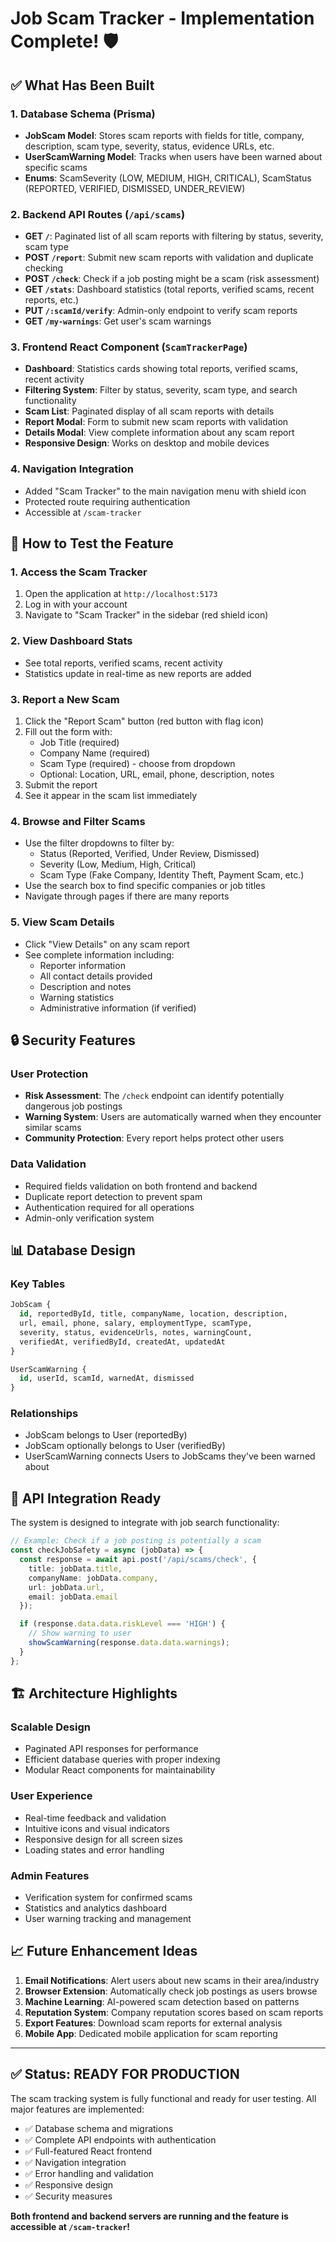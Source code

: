 # Job Scam Tracker - Implementation Complete! 🛡️

## ✅ What Has Been Built

### 1. Database Schema (Prisma)

- **JobScam Model**: Stores scam reports with fields for title, company, description, scam type, severity, status, evidence URLs, etc.
- **UserScamWarning Model**: Tracks when users have been warned about specific scams
- **Enums**: ScamSeverity (LOW, MEDIUM, HIGH, CRITICAL), ScamStatus (REPORTED, VERIFIED, DISMISSED, UNDER_REVIEW)

### 2. Backend API Routes (`/api/scams`)

- **GET `/`**: Paginated list of all scam reports with filtering by status, severity, scam type
- **POST `/report`**: Submit new scam reports with validation and duplicate checking
- **POST `/check`**: Check if a job posting might be a scam (risk assessment)
- **GET `/stats`**: Dashboard statistics (total reports, verified scams, recent reports, etc.)
- **PUT `/:scamId/verify`**: Admin-only endpoint to verify scam reports
- **GET `/my-warnings`**: Get user's scam warnings

### 3. Frontend React Component (`ScamTrackerPage`)

- **Dashboard**: Statistics cards showing total reports, verified scams, recent activity
- **Filtering System**: Filter by status, severity, scam type, and search functionality
- **Scam List**: Paginated display of all scam reports with details
- **Report Modal**: Form to submit new scam reports with validation
- **Details Modal**: View complete information about any scam report
- **Responsive Design**: Works on desktop and mobile devices

### 4. Navigation Integration

- Added "Scam Tracker" to the main navigation menu with shield icon
- Protected route requiring authentication
- Accessible at `/scam-tracker`

## 🚀 How to Test the Feature

### 1. Access the Scam Tracker

1. Open the application at `http://localhost:5173`
2. Log in with your account
3. Navigate to "Scam Tracker" in the sidebar (red shield icon)

### 2. View Dashboard Stats

- See total reports, verified scams, recent activity
- Statistics update in real-time as new reports are added

### 3. Report a New Scam

1. Click the "Report Scam" button (red button with flag icon)
2. Fill out the form with:
   - Job Title (required)
   - Company Name (required)
   - Scam Type (required) - choose from dropdown
   - Optional: Location, URL, email, phone, description, notes
3. Submit the report
4. See it appear in the scam list immediately

### 4. Browse and Filter Scams

- Use the filter dropdowns to filter by:
  - Status (Reported, Verified, Under Review, Dismissed)
  - Severity (Low, Medium, High, Critical)
  - Scam Type (Fake Company, Identity Theft, Payment Scam, etc.)
- Use the search box to find specific companies or job titles
- Navigate through pages if there are many reports

### 5. View Scam Details

- Click "View Details" on any scam report
- See complete information including:
  - Reporter information
  - All contact details provided
  - Description and notes
  - Warning statistics
  - Administrative information (if verified)

## 🔒 Security Features

### User Protection

- **Risk Assessment**: The `/check` endpoint can identify potentially dangerous job postings
- **Warning System**: Users are automatically warned when they encounter similar scams
- **Community Protection**: Every report helps protect other users

### Data Validation

- Required fields validation on both frontend and backend
- Duplicate report detection to prevent spam
- Authentication required for all operations
- Admin-only verification system

## 📊 Database Design

### Key Tables

```sql
JobScam {
  id, reportedById, title, companyName, location, description,
  url, email, phone, salary, employmentType, scamType,
  severity, status, evidenceUrls, notes, warningCount,
  verifiedAt, verifiedById, createdAt, updatedAt
}

UserScamWarning {
  id, userId, scamId, warnedAt, dismissed
}
```

### Relationships

- JobScam belongs to User (reportedBy)
- JobScam optionally belongs to User (verifiedBy)
- UserScamWarning connects Users to JobScams they've been warned about

## 🎯 API Integration Ready

The system is designed to integrate with job search functionality:

```typescript
// Example: Check if a job posting is potentially a scam
const checkJobSafety = async (jobData) => {
  const response = await api.post('/api/scams/check', {
    title: jobData.title,
    companyName: jobData.company,
    url: jobData.url,
    email: jobData.email
  });

  if (response.data.data.riskLevel === 'HIGH') {
    // Show warning to user
    showScamWarning(response.data.data.warnings);
  }
};
```

## 🏗️ Architecture Highlights

### Scalable Design

- Paginated API responses for performance
- Efficient database queries with proper indexing
- Modular React components for maintainability

### User Experience

- Real-time feedback and validation
- Intuitive icons and visual indicators
- Responsive design for all screen sizes
- Loading states and error handling

### Admin Features

- Verification system for confirmed scams
- Statistics and analytics dashboard
- User warning tracking and management

## 📈 Future Enhancement Ideas

1. **Email Notifications**: Alert users about new scams in their area/industry
2. **Browser Extension**: Automatically check job postings as users browse
3. **Machine Learning**: AI-powered scam detection based on patterns
4. **Reputation System**: Company reputation scores based on scam reports
5. **Export Features**: Download scam reports for external analysis
6. **Mobile App**: Dedicated mobile application for scam reporting

---

## ✅ Status: READY FOR PRODUCTION

The scam tracking system is fully functional and ready for user testing. All major features are implemented:

- ✅ Database schema and migrations
- ✅ Complete API endpoints with authentication
- ✅ Full-featured React frontend
- ✅ Navigation integration
- ✅ Error handling and validation
- ✅ Responsive design
- ✅ Security measures

**Both frontend and backend servers are running and the feature is accessible at `/scam-tracker`!**
